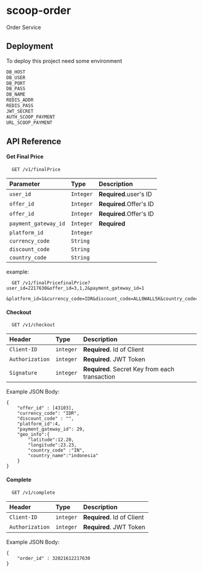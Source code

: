 # scoop-order

Order Service

## Deployment

To deploy this project need some environment

```bash
DB_HOST
DB_USER
DB_PORT
DB_PASS
DB_NAME
REDIS_ADDR
REDIS_PASS
JWT_SECRET
AUTH_SCOOP_PAYMENT
URL_SCOOP_PAYMENT

```


## API Reference

#### Get Final Price

```http
  GET /v1/finalPrice
```

| Parameter | Type     | Description                |
| :-------- | :------- | :------------------------- |
| `user_id` | `Integer` | **Required**.user's ID |
| `offer_id` | `Integer` | **Required**.Offer's ID|
| `offer_id` | `Integer` | **Required**.Offer's ID|
| `payment_gateway_id` | `Integer` | **Required**|
| `platform_id` | `Integer` | |
| `currency_code` | `String` ||
| `discount_code` | `String` ||
| `country_code` | `String` ||

example: 
```http
  GET /v1/finalPricefinalPrice?user_id=2217630&offer_id=3,1,2&payment_gateway_id=1
  &platform_id=1&currency_code=IDR&discount_code=ALLOWALL5K&country_code=ID
```

#### Checkout

```http
  GET /v1/checkout
```

| Header | Type     | Description                       |
| :-------- | :------- | :-------------------------------- |
| `Client-ID`      | `integer` | **Required**. Id of Client |
| `Authorization`      | `integer` | **Required**. JWT Token|
| `Signature`      | `integer` | **Required**. Secret Key from each transaction|

Example JSON Body:
```bigquery
{
	"offer_id" : [43103],
	"currency_code": "IDR",
	"discount_code" : "",
	"platform_id":4,
	"payment_gateway_id": 29,
	"geo_info":{
		"latitude":12.20,
		"longitude":23.23,
		"country_code" :"IN",
		"country_name":"indonesia"
	}
}
```

#### Complete

```http
  GET /v1/complete
```

| Header | Type     | Description                       |
| :-------- | :------- | :-------------------------------- |
| `Client-ID`      | `integer` | **Required**. Id of Client |
| `Authorization`      | `integer` | **Required**. JWT Token|

Example JSON Body:
```bigquery
{
	"order_id" : 32021612217630
}
```
